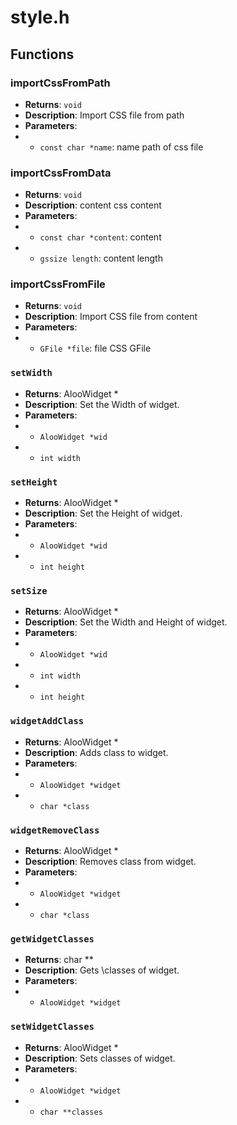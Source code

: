 # style.h

## Functions

### importCssFromPath

- **Returns**: `void`
- **Description**: Import CSS file from path
- **Parameters**:
- - `const char *name`: name path of css file

### importCssFromData

- **Returns**: `void`
- **Description**: content css content
- **Parameters**:
- - `const char *content`: content
- - `gssize length`: content length

### importCssFromFile

- **Returns**: `void`
- **Description**: Import CSS file from content
- **Parameters**:
- - `GFile *file`: file CSS GFile

### `setWidth`

- **Returns**: AlooWidget *
- **Description**: Set the Width of widget.
- **Parameters**:
- - `AlooWidget *wid`
- - `int width`

### `setHeight`

- **Returns**: AlooWidget *
- **Description**: Set the Height of widget.
- **Parameters**:
- - `AlooWidget *wid`
- - `int height`

### `setSize`

- **Returns**: AlooWidget *
- **Description**: Set the Width and Height of widget.
- **Parameters**:
- - `AlooWidget *wid`
- - `int width`
- - `int height`

### `widgetAddClass`

- **Returns**: AlooWidget *
- **Description**: Adds class to widget.
- **Parameters**:
- - `AlooWidget *widget`
- - `char *class`

### `widgetRemoveClass`

- **Returns**: AlooWidget *
- **Description**: Removes class from widget.
- **Parameters**:
- - `AlooWidget *widget`
- - `char *class`

### `getWidgetClasses`

- **Returns**: char **
- **Description**: Gets \classes of widget.
- **Parameters**:
- - `AlooWidget *widget`

### `setWidgetClasses`

- **Returns**: AlooWidget *
- **Description**: Sets classes of widget.
- **Parameters**:
- - `AlooWidget *widget`
- - `char **classes`

